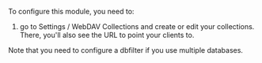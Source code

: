 To configure this module, you need to:

1.  go to Settings / WebDAV Collections and create or edit your
    collections. There, you'll also see the URL to point your clients
    to.

Note that you need to configure a dbfilter if you use multiple
databases.
